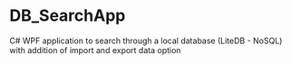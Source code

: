 # DB_SearchApp
C# WPF application to search through a local database (LiteDB - NoSQL) with addition of import and export data option
